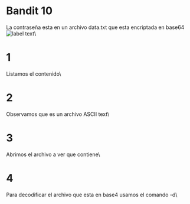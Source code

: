 # Bandit 10

La contraseña esta en un archivo data.txt que esta encriptada en base64 \
![label text](imgs/02.png)\
# 1
Listamos el contenido\
# 2
Observamos que es un archivo ASCII text\
# 3
Abrimos el archivo a ver que contiene\
# 4 
Para decodificar el archivo que esta en base4 usamos el comando -d\
